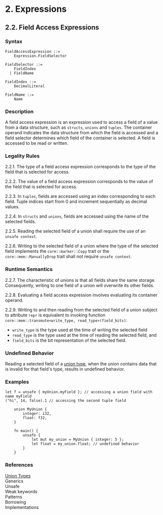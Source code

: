 # 2. Expressions
## 2.2. Field Access Expressions <a name="field-access"></a>


### Syntax
   <a name="field-access-expression-syntax"></a>

    FieldAccessExpression ::=
        Expression.FieldSelector

    FieldSelector ::=
        FieldIndex
      | FieldName

    FieldIndex ::= 
        DecimalLiteral

    FieldName ::=
        Name

### Description
A field access expression is an expression used to access a field of a value from a data structure, such as `structs`, `unions` and `tuples`.
The container operand indicates the data structure from which the field is accessed and a field selector determines which field of the container is selected.
A field is accessed to be read or written.

### Legality Rules
2.2.1. <!-- 28e14f07-c0b9-4853-8412-e3b46335979f --> The type of a field access expression corresponds to the type of the field that is selected for access.

2.2.2. <!-- df6f5dfe-b481-40d8-a24b-e69ddd8e94c8 --> The value of a field access expression corresponds to the value of the field that is selected for access.

2.2.3. <!-- 7fc7d0a9-9066-4c99-81a5-37bd9ca6b223 --> In `tuples`, fields are accessed using an index corresponding to each field. Tuple indices start from 0 and increment sequentially as decimal values. 

2.2.4. <!-- 6e237bb8-5e9d-4ea7-ad47-798f21044638 --> In `structs` and `unions`, fields are accessed using the name of the selected fields.

2.2.5. <!-- 643ad9f7-3e86-48ea-8493-a6741596206f --> Reading the selected field of a union shall require the use of an `unsafe context`.

2.2.6. <!-- 8512464b-4793-4901-8769-d674cedf1a69 --> Writing to the selected field of a union where the type of the selected field implements the `core::marker::Copy` trait or the `core::mem::ManuallyDrop` trait shall not require `unsafe context`.

### Runtime Semantics
2.2.7. <!-- 7bc74e90-12b3-4ca7-8275-d31bc204b655 --> The characteristic of unions is that all fields share the same storage. Consequently, writing to one field of a union will overwrite its other fields.

2.2.8. <!-- e35147ab-017e-454f-b748-6b78f8c5063b --> Evaluating a field access expression involves evaluating its container operand.

2.2.9. <!-- a80f79e0-2198-433e-951a-7555436fd041 --> Writing to and then reading from the selected field of a union subject to attribute `repr` is equivalent to invoking function `core::mem::transmute<write_type, read_type>(field_bits)`:
- `write_type` is the type used at the time of writing the selected field
- `read_type` is the type used at the time of reading the selected field, and 
- `field_bits` is the bit representation of the selected field.

### Undefined Behavior
Reading a selected field of a [union type](#union), when the union contains data that is invalid for that field's type, results in undefined behavior.

### Examples
`
    let f = unsafe { myUnion.myField }; // accessing a union field with name myField
` \
`
    ("hi", 14, false).1 // accessing the second tuple field
`
```
    union MyUnion {
        integer: i32,
        float: f32,
    }

    fn main() {
        unsafe {
            let mut my_union = MyUnion { integer: 5 };
            let float = my_union.float; // undefined behavior
        }
    }
```

### References
[Union Types](../../types/union/union.md#union) \
Generics \
Unsafe \
Weak keywords \
Patterns \
Borrowing \
Implementations 